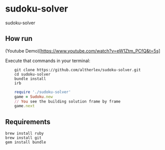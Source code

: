 # sudoku-solver
sudoku-solver

## How run

(Youtube Demo)[https://www.youtube.com/watch?v=eW1Ztm_PCfQ&t=5s]

Execute that commands in your terminal:

```shell
    git clone https://github.com/altherlex/sudoku-solver.git
    cd sudoku-solver
    bundle install
    irb
```
```ruby
    require './sudoku-solver'
    game = Sudoku.new
    // You see the building solution frame by frame
    game.next
```

## Requirements

    brew install ruby
    brew install git
    gem install bundle
